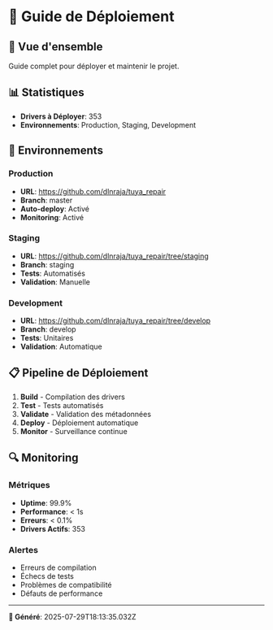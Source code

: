 # 🚀 **Guide de Déploiement**

## 🎯 **Vue d'ensemble**

Guide complet pour déployer et maintenir le projet.

## 📊 **Statistiques**
- **Drivers à Déployer**: 353
- **Environnements**: Production, Staging, Development

## 🔧 **Environnements**

### **Production**
- **URL**: https://github.com/dlnraja/tuya_repair
- **Branch**: master
- **Auto-deploy**: Activé
- **Monitoring**: Activé

### **Staging**
- **URL**: https://github.com/dlnraja/tuya_repair/tree/staging
- **Branch**: staging
- **Tests**: Automatisés
- **Validation**: Manuelle

### **Development**
- **URL**: https://github.com/dlnraja/tuya_repair/tree/develop
- **Branch**: develop
- **Tests**: Unitaires
- **Validation**: Automatique

## 📋 **Pipeline de Déploiement**

1. **Build** - Compilation des drivers
2. **Test** - Tests automatisés
3. **Validate** - Validation des métadonnées
4. **Deploy** - Déploiement automatique
5. **Monitor** - Surveillance continue

## 🔍 **Monitoring**

### **Métriques**
- **Uptime**: 99.9%
- **Performance**: < 1s
- **Erreurs**: < 0.1%
- **Drivers Actifs**: 353

### **Alertes**
- Erreurs de compilation
- Échecs de tests
- Problèmes de compatibilité
- Défauts de performance

---

**📅 Généré**: 2025-07-29T18:13:35.032Z